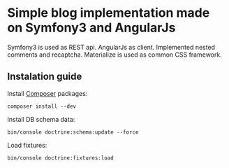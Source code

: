 Simple blog implementation made on Symfony3 and AngularJs
====

Symfony3 is used as REST api. AngularJs as client.
Implemented nested comments and recaptcha.
Materialize is used as common CSS framework.

Instalation guide
-----------------
Install [Composer](http://getcomposer.org/) packages:

    composer install --dev

Install DB schema data:

    bin/console doctrine:schema:update --force

Load fixtures:

    bin/console doctrine:fixtures:load
    
